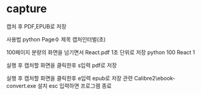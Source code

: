 # capture
캡처 후 PDF,EPUB로 저장

사용법
python Page수 제목 캡처인터벌(초)

100페이지 분량의 화면을 넘기면서 React.pdf 1초 단위로 저장
python 100 React 1

실행 후 캡처할 화면을 클릭한후 s입력 pdf로 저장

실행 후 캡처할 화면을 클릭한후 e입력 epub로 저장
관련
Calibre2\\ebook-convert.exe 설치
esc 입력하면 프로그램 종료




